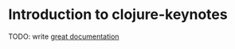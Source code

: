 # Introduction to clojure-keynotes

TODO: write [great documentation](http://jacobian.org/writing/what-to-write/)

